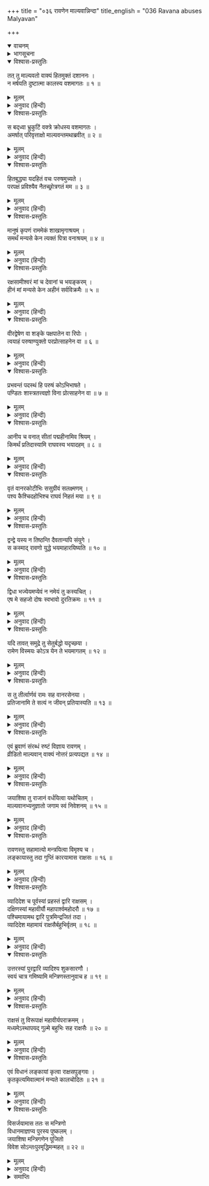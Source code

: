 +++
title = "०३६ रावणेन माल्यवान्निन्दा"
title_english = "036 Ravana abuses Malyavan"

+++
<details open><summary>वाचनम्</summary>
<div caption="श्रीराम-हरिसीताराममूर्ति-घनपाठिभ्यां वचनम्" class="audioEmbed" src="https://archive.org/download/Ramayana-recitation-Sriram-harisItArAmamUrti-Ghanapaati-v2/Kanda_6/Kanda_6_YK-036-Ravana_abuses_Malyavan__0.mp3"></div>
</details>

<details><summary>भागसूचना</summary>

36. माल्यवान‍्पर आक्षेप और नगरकी रक्षाका प्रबन्ध करके रावणका अपने अन्तःपुरमें जाना
</details>

<details open><summary>विश्वास-प्रस्तुतिः</summary>

तत् तु माल्यवतो वाक्यं हितमुक्तं दशाननः ।  
न मर्षयति दुष्टात्मा कालस्य वशमागतः ॥ १ ॥
</details>

<details><summary>मूलम्</summary>

तत् तु माल्यवतो वाक्यं हितमुक्तं दशाननः ।  
न मर्षयति दुष्टात्मा कालस्य वशमागतः ॥ १ ॥
</details>

<details><summary>अनुवाद (हिन्दी)</summary>

दुष्टात्मा दशमुख रावण कालके अधीन हो रहा था, इसलिये माल्यवान् की कही हुई हितकर बातको भी वह सहन नहीं कर सका ॥ १ ॥
</details>

<details open><summary>विश्वास-प्रस्तुतिः</summary>

स बद्‍ध्वा भ्रुकुटिं वक्त्रे क्रोधस्य वशमागतः ।  
अमर्षात् परिवृत्ताक्षो माल्यवन्तमथाब्रवीत् ॥ २ ॥
</details>

<details><summary>मूलम्</summary>

स बद्‍ध्वा भ्रुकुटिं वक्त्रे क्रोधस्य वशमागतः ।  
अमर्षात् परिवृत्ताक्षो माल्यवन्तमथाब्रवीत् ॥ २ ॥
</details>

<details><summary>अनुवाद (हिन्दी)</summary>

वह क्रोधके वशीभूत हो गया । अमर्षसे उसके नेत्र घूमने लगे । उसने भौंहें टेढ़ी करके माल्यवान् से कहा— ॥ २ ॥
</details>

<details open><summary>विश्वास-प्रस्तुतिः</summary>

हितबुद्ध्या यदहितं वचः परुषमुच्यते ।  
परपक्षं प्रविश्यैव नैतच्छ्रोत्रगतं मम ॥ ३ ॥
</details>

<details><summary>मूलम्</summary>

हितबुद्ध्या यदहितं वचः परुषमुच्यते ।  
परपक्षं प्रविश्यैव नैतच्छ्रोत्रगतं मम ॥ ३ ॥
</details>

<details><summary>अनुवाद (हिन्दी)</summary>

‘तुमने शत्रुका पक्ष लेकर हित-बुद्धिसे जो मेरे अहितकी कठोर बात कही है, वह पूरी तौरसे मेरे कानोंतक नहीं पहुँची ॥ ३ ॥
</details>

<details open><summary>विश्वास-प्रस्तुतिः</summary>

मानुषं कृपणं राममेकं शाखामृगाश्रयम् ।  
समर्थं मन्यसे केन त्यक्तं पित्रा वनाश्रयम् ॥ ४ ॥
</details>

<details><summary>मूलम्</summary>

मानुषं कृपणं राममेकं शाखामृगाश्रयम् ।  
समर्थं मन्यसे केन त्यक्तं पित्रा वनाश्रयम् ॥ ४ ॥
</details>

<details><summary>अनुवाद (हिन्दी)</summary>

‘बेचारा राम एक मनुष्य ही तो है, जिसने सहारा लिया है कुछ बंदरोंका । पिताके त्याग देनेसे उसने वनकी शरण ली है । उसमें कौन-सी ऐसी विशेषता है, जिससे तुम उसे बड़ा सामर्थ्यशाली मान रहे हो ॥ ४ ॥
</details>

<details open><summary>विश्वास-प्रस्तुतिः</summary>

रक्षसामीश्वरं मां च देवानां च भयङ्करम् ।  
हीनं मां मन्यसे केन अहीनं सर्वविक्रमैः ॥ ५ ॥
</details>

<details><summary>मूलम्</summary>

रक्षसामीश्वरं मां च देवानां च भयङ्करम् ।  
हीनं मां मन्यसे केन अहीनं सर्वविक्रमैः ॥ ५ ॥
</details>

<details><summary>अनुवाद (हिन्दी)</summary>

‘मैं राक्षसोंका स्वामी तथा सभी प्रकारके पराक्रमोंसे सम्पन्न हूँ, देवताओंके मनमें भी भय उत्पन्न करता हूँ; फिर किस कारणसे तुम मुझे रामकी अपेक्षा हीन समझते हो? ॥ ५ ॥
</details>

<details open><summary>विश्वास-प्रस्तुतिः</summary>

वीरद्वेषेण वा शङ्के पक्षपातेन वा रिपोः ।  
त्वयाहं परुषाण्युक्तो परप्रोत्साहनेन वा ॥ ६ ॥
</details>

<details><summary>मूलम्</summary>

वीरद्वेषेण वा शङ्के पक्षपातेन वा रिपोः ।  
त्वयाहं परुषाण्युक्तो परप्रोत्साहनेन वा ॥ ६ ॥
</details>

<details><summary>अनुवाद (हिन्दी)</summary>

‘तुमने जो मुझे कठोर बातें सुनायी हैं, उनके विषयमें मुझे शङ्का है कि तुम या तो मुझ-जैसे वीरसे द्वेष रखते हो या शत्रुसे मिले हुए हो अथवा शत्रुओंने ऐसा कहने या करनेके लिये तुम्हें प्रोत्साहन दिया है ॥ ६ ॥
</details>

<details open><summary>विश्वास-प्रस्तुतिः</summary>

प्रभवन्तं पदस्थं हि परुषं कोऽभिभाषते ।  
पण्डितः शास्त्रतत्त्वज्ञो विना प्रोत्साहनेन वा ॥ ७ ॥
</details>

<details><summary>मूलम्</summary>

प्रभवन्तं पदस्थं हि परुषं कोऽभिभाषते ।  
पण्डितः शास्त्रतत्त्वज्ञो विना प्रोत्साहनेन वा ॥ ७ ॥
</details>

<details><summary>अनुवाद (हिन्दी)</summary>

‘जो प्रभावशाली होनेके साथ ही अपने राज्यपर प्रतिष्ठित है, ऐसे पुरुषको कौन शास्त्रतत्त्वज्ञ विद्वान् शत्रुका प्रोत्साहन पाये बिना कटुवचन सुना सकता है? ॥
</details>

<details open><summary>विश्वास-प्रस्तुतिः</summary>

आनीय च वनात् सीतां पद्महीनामिव श्रियम् ।  
किमर्थं प्रतिदास्यामि राघवस्य भयादहम् ॥ ८ ॥
</details>

<details><summary>मूलम्</summary>

आनीय च वनात् सीतां पद्महीनामिव श्रियम् ।  
किमर्थं प्रतिदास्यामि राघवस्य भयादहम् ॥ ८ ॥
</details>

<details><summary>अनुवाद (हिन्दी)</summary>

‘कमलहीन कमलाकी भाँति सुन्दरी सीताको वनसे ले आकर अब केवल रामके भयसे मैं कैसे लौटा दूँ? ॥ ८ ॥
</details>

<details open><summary>विश्वास-प्रस्तुतिः</summary>

वृतं वानरकोटीभिः ससुग्रीवं सलक्ष्मणम् ।  
पश्य कैश्चिदहोभिश्च राघवं निहतं मया ॥ ९ ॥
</details>

<details><summary>मूलम्</summary>

वृतं वानरकोटीभिः ससुग्रीवं सलक्ष्मणम् ।  
पश्य कैश्चिदहोभिश्च राघवं निहतं मया ॥ ९ ॥
</details>

<details><summary>अनुवाद (हिन्दी)</summary>

‘करोड़ों वानरोंसे घिरे हुए सुग्रीव और लक्ष्मण-सहित रामको मैं कुछ ही दिनोंमें मार डालूँगा, यह तुम अपनी आँखों देख लेना ॥ ९ ॥
</details>

<details open><summary>विश्वास-प्रस्तुतिः</summary>

द्वन्द्वे यस्य न तिष्ठन्ति दैवतान्यपि संयुगे ।  
स कस्माद् रावणो युद्धे भयमाहारयिष्यति ॥ १० ॥
</details>

<details><summary>मूलम्</summary>

द्वन्द्वे यस्य न तिष्ठन्ति दैवतान्यपि संयुगे ।  
स कस्माद् रावणो युद्धे भयमाहारयिष्यति ॥ १० ॥
</details>

<details><summary>अनुवाद (हिन्दी)</summary>

‘जिसके सामने द्वन्द्वयुद्धमें देवता भी नहीं ठहर पाते हैं, वही रावण युद्धमें किससे भयभीत होगा ॥ १० ॥
</details>

<details open><summary>विश्वास-प्रस्तुतिः</summary>

द्विधा भज्येयमप्येवं न नमेयं तु कस्यचित् ।  
एष मे सहजो दोषः स्वभावो दुरतिक्रमः ॥ ११ ॥
</details>

<details><summary>मूलम्</summary>

द्विधा भज्येयमप्येवं न नमेयं तु कस्यचित् ।  
एष मे सहजो दोषः स्वभावो दुरतिक्रमः ॥ ११ ॥
</details>

<details><summary>अनुवाद (हिन्दी)</summary>

‘मैं बीचसे दो टूक हो जाऊँगा, पर किसीके सामने झुक नहीं सकूँगा, यह मेरा सहज दोष है और स्वभाव किसीके लिये भी दुर्लङ्घ्य होता है ॥ ११ ॥
</details>

<details open><summary>विश्वास-प्रस्तुतिः</summary>

यदि तावत् समुद्रे तु सेतुर्बद्धो यदृच्छया ।  
रामेण विस्मयः कोऽत्र येन ते भयमागतम् ॥ १२ ॥
</details>

<details><summary>मूलम्</summary>

यदि तावत् समुद्रे तु सेतुर्बद्धो यदृच्छया ।  
रामेण विस्मयः कोऽत्र येन ते भयमागतम् ॥ १२ ॥
</details>

<details><summary>अनुवाद (हिन्दी)</summary>

‘यदि रामने दैववश समुद्रपर सेतु बाँध लिया तो इसमें विस्मयकी कौन बात है, जिससे तुम्हें इतना भय हो गया है? ॥ १२ ॥
</details>

<details open><summary>विश्वास-प्रस्तुतिः</summary>

स तु तीर्त्वार्णवं रामः सह वानरसेनया ।  
प्रतिजानामि ते सत्यं न जीवन् प्रतियास्यति ॥ १३ ॥
</details>

<details><summary>मूलम्</summary>

स तु तीर्त्वार्णवं रामः सह वानरसेनया ।  
प्रतिजानामि ते सत्यं न जीवन् प्रतियास्यति ॥ १३ ॥
</details>

<details><summary>अनुवाद (हिन्दी)</summary>

‘मैं तुम्हारे आगे सच्ची प्रतिज्ञा करके कहता हूँ कि समुद्र पार करके वानरसेनासहित आये हुए राम यहाँसे जीवित नहीं लौट सकेंगे’ ॥ १३ ॥
</details>

<details open><summary>विश्वास-प्रस्तुतिः</summary>

एवं ब्रुवाणं संरब्धं रुष्टं विज्ञाय रावणम् ।  
व्रीडितो माल्यवान् वाक्यं नोत्तरं प्रत्यपद्यत ॥ १४ ॥
</details>

<details><summary>मूलम्</summary>

एवं ब्रुवाणं संरब्धं रुष्टं विज्ञाय रावणम् ।  
व्रीडितो माल्यवान् वाक्यं नोत्तरं प्रत्यपद्यत ॥ १४ ॥
</details>

<details><summary>अनुवाद (हिन्दी)</summary>

ऐसी बातें कहते हुए रावणको क्रोधसे भरा हुआ एवं रुष्ट जानकर माल्यवान् बहुत लज्जित हुआ और उसने कोई उत्तर नहीं दिया ॥ १४ ॥
</details>

<details open><summary>विश्वास-प्रस्तुतिः</summary>

जयाशिषा तु राजानं वर्धयित्वा यथोचितम् ।  
माल्यवानभ्यनुज्ञातो जगाम स्वं निवेशनम् ॥ १५ ॥
</details>

<details><summary>मूलम्</summary>

जयाशिषा तु राजानं वर्धयित्वा यथोचितम् ।  
माल्यवानभ्यनुज्ञातो जगाम स्वं निवेशनम् ॥ १५ ॥
</details>

<details><summary>अनुवाद (हिन्दी)</summary>

माल्यवान् ने ‘महाराजकी जय हो’ इस विजयसूचक आशीर्वादसे राजाको यथोचित बढ़ावा दिया और उससे आज्ञा लेकर वह अपने घर चला गया ॥ १५ ॥
</details>

<details open><summary>विश्वास-प्रस्तुतिः</summary>

रावणस्तु सहामात्यो मन्त्रयित्वा विमृश्य च ।  
लङ्कायास्तु तदा गुप्तिं कारयामास राक्षसः ॥ १६ ॥
</details>

<details><summary>मूलम्</summary>

रावणस्तु सहामात्यो मन्त्रयित्वा विमृश्य च ।  
लङ्कायास्तु तदा गुप्तिं कारयामास राक्षसः ॥ १६ ॥
</details>

<details><summary>अनुवाद (हिन्दी)</summary>

तदनन्तर मन्त्रियोंसहित राक्षस रावणने परस्परविचार-विमर्श करके तत्काल लङ्काकी रक्षाका प्रबन्ध किया ॥ १६ ॥
</details>

<details open><summary>विश्वास-प्रस्तुतिः</summary>

व्यादिदेश च पूर्वस्यां प्रहस्तं द्वारि राक्षसम् ।  
दक्षिणस्यां महावीर्यौ महापार्श्वमहोदरौ ॥ १७ ॥  
पश्चिमायामथ द्वारि पुत्रमिन्द्रजितं तदा ।  
व्यादिदेश महामायं राक्षसैर्बहुभिर्वृतम् ॥ १८ ॥
</details>

<details><summary>मूलम्</summary>

व्यादिदेश च पूर्वस्यां प्रहस्तं द्वारि राक्षसम् ।  
दक्षिणस्यां महावीर्यौ महापार्श्वमहोदरौ ॥ १७ ॥  
पश्चिमायामथ द्वारि पुत्रमिन्द्रजितं तदा ।  
व्यादिदेश महामायं राक्षसैर्बहुभिर्वृतम् ॥ १८ ॥
</details>

<details><summary>अनुवाद (हिन्दी)</summary>

उसने पूर्व द्वारपर उसकी रक्षाके लिये राक्षस प्रहस्तको तैनात किया, दक्षिण द्वारपर महापराक्रमी महापार्श्व और महोदरको नियुक्त किया तथा पश्चिम द्वारपर अपने पुत्र इन्द्रजित् को रखा, जो महान् मायावी था । वह बहुत-से राक्षसोंद्वारा घिरा हुआ था ॥ १७-१८ ॥
</details>

<details open><summary>विश्वास-प्रस्तुतिः</summary>

उत्तरस्यां पुरद्वारि व्यादिश्य शुकसारणौ ।  
स्वयं चात्र गमिष्यामि मन्त्रिणस्तानुवाच ह ॥ १९ ॥
</details>

<details><summary>मूलम्</summary>

उत्तरस्यां पुरद्वारि व्यादिश्य शुकसारणौ ।  
स्वयं चात्र गमिष्यामि मन्त्रिणस्तानुवाच ह ॥ १९ ॥
</details>

<details><summary>अनुवाद (हिन्दी)</summary>

तदनन्तर नगरके उत्तर द्वारपर शुक और सारणको रक्षाके लिये जानेकी आज्ञा दे मन्त्रियोंसे रावणने कहा—‘मैं स्वयं भी उत्तर द्वारपर जाऊँगा’ ॥ १९ ॥
</details>

<details open><summary>विश्वास-प्रस्तुतिः</summary>

राक्षसं तु विरूपाक्षं महावीर्यपराक्रमम् ।  
मध्यमेऽस्थापयद् गुल्मे बहुभिः सह राक्षसैः ॥ २० ॥
</details>

<details><summary>मूलम्</summary>

राक्षसं तु विरूपाक्षं महावीर्यपराक्रमम् ।  
मध्यमेऽस्थापयद् गुल्मे बहुभिः सह राक्षसैः ॥ २० ॥
</details>

<details><summary>अनुवाद (हिन्दी)</summary>

नगरके बीचकी छावनीपर उसने बहुसंख्यक राक्षसोंके साथ महान् बल-पराक्रमसे सम्पन्न राक्षस विरूपाक्षको स्थापित किया ॥ २० ॥
</details>

<details open><summary>विश्वास-प्रस्तुतिः</summary>

एवं विधानं लङ्कायां कृत्वा राक्षसपुङ्गवः ।  
कृतकृत्यमिवात्मानं मन्यते कालचोदितः ॥ २१ ॥
</details>

<details><summary>मूलम्</summary>

एवं विधानं लङ्कायां कृत्वा राक्षसपुङ्गवः ।  
कृतकृत्यमिवात्मानं मन्यते कालचोदितः ॥ २१ ॥
</details>

<details><summary>अनुवाद (हिन्दी)</summary>

इस प्रकार लङ्कामें पुरीकी रक्षाका प्रबन्ध करके कालप्रेरित राक्षसशिरोमणि रावण अपने-आपको कृतकृत्य मानने लगा ॥ २१ ॥
</details>

<details open><summary>विश्वास-प्रस्तुतिः</summary>

विसर्जयामास ततः स मन्त्रिणो  
विधानमाज्ञाप्य पुरस्य पुष्कलम् ।  
जयाशिषा मन्त्रिगणेन पूजितो  
विवेश सोऽन्तःपुरमृद्धिमन्महत् ॥ २२ ॥
</details>

<details><summary>मूलम्</summary>

विसर्जयामास ततः स मन्त्रिणो  
विधानमाज्ञाप्य पुरस्य पुष्कलम् ।  
जयाशिषा मन्त्रिगणेन पूजितो  
विवेश सोऽन्तःपुरमृद्धिमन्महत् ॥ २२ ॥
</details>

<details><summary>अनुवाद (हिन्दी)</summary>

इस तरह नगरके संरक्षणकी प्रचुर व्यवस्थाके लिये आज्ञा देकर रावणने सब मन्त्रियोंको विदा कर दिया और स्वयं भी उनके विजयसूचक आशीर्वादसे सम्मानित हो अपने समृद्धिशाली एवं विशाल अन्तःपुरमें चला गया ॥
</details>

<details><summary>समाप्तिः</summary>

इत्यार्षे श्रीमद्रामायणे वाल्मीकीये आदिकाव्ये युद्धकाण्डे षट‍‍्त्रिंशः सर्गः ॥ ३६ ॥  
इस प्रकार श्रीवाल्मीकिनिर्मित आर्षरामायण आदिकाव्यके युद्धकाण्डमें छत्तीसवाँ सर्ग पूरा हुआ ॥ ३६ ॥
</details>

